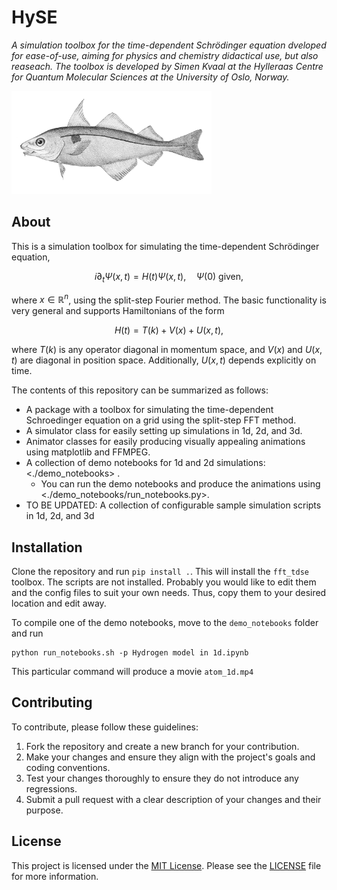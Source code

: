 # HySE

_A simulation toolbox for the time-dependent Schrödinger equation dveloped for ease-of-use, aiming for physics and chemistry didactical use, but also reaseach. The toolbox is developed by Simen Kvaal at the Hylleraas Centre for Quantum Molecular Sciences at the University of Oslo, Norway._

<img src="Hyse.jpg" alt="HySE" title="HySE" width="320" />


## About

This is a simulation toolbox for simulating the time-dependent Schrödinger equation,

$$ i \partial_t \Psi(x,t) = H(t) \Psi(x,t), \quad \Psi(0) \text{ given}, $$

where $x \in \mathbb{R}^n$, using the split-step Fourier method. The basic functionality is very general and supports Hamiltonians of the form

$$ H(t) = T(k) + V(x) + U(x,t), $$

where $T(k)$ is any operator diagonal in momentum space, and $V(x)$ and $U(x,t)$ are diagonal in position space.
Additionally, $U(x,t)$ depends explicitly on time.


The contents of this repository can be summarized as follows:
  * A package with a toolbox for simulating the time-dependent Schroedinger equation
    on a grid using the split-step FFT method.
  * A simulator class for easily setting up simulations in 1d, 2d, and 3d.
  * Animator classes for easily producing visually appealing animations using matplotlib and FFMPEG.
  * A collection of demo notebooks for 1d and 2d simulations:  <./demo_notebooks> .
    * You can run the demo notebooks and produce the animations using <./demo_notebooks/run_notebooks.py>.
  * TO BE UPDATED: A collection of configurable sample simulation scripts in 1d, 2d, and 3d

## Installation


Clone the repository and run `pip install .`. This will install the `fft_tdse` toolbox.
The scripts are not installed. Probably you would like to edit them and the config files
to suit your own needs. Thus, copy them to your desired location and edit away.

To compile one of the demo notebooks, move to the `demo_notebooks` folder and run
```
python run_notebooks.sh -p Hydrogen model in 1d.ipynb
```
This particular command will produce a movie `atom_1d.mp4`

## Contributing

To contribute, please follow these guidelines:

1. Fork the repository and create a new branch for your contribution.
2. Make your changes and ensure they align with the project's goals and coding conventions.
3. Test your changes thoroughly to ensure they do not introduce any regressions.
4. Submit a pull request with a clear description of your changes and their purpose.

## License

This project is licensed under the [MIT License](https://opensource.org/licenses/MIT). Please see the [LICENSE](LICENSE) file for more information.


